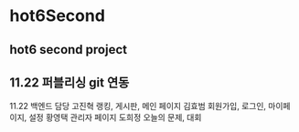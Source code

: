 # hot6Second
hot6 second project
-----------------------------------
11.22 퍼블리싱 git 연동
-----------------------------------
11.22 백엔드 담당
고진혁 랭킹, 게시판, 메인 페이지
김효범 회원가입, 로그인, 마이페이지, 설정
황영택 관리자 페이지
도희정 오늘의 문제, 대회

